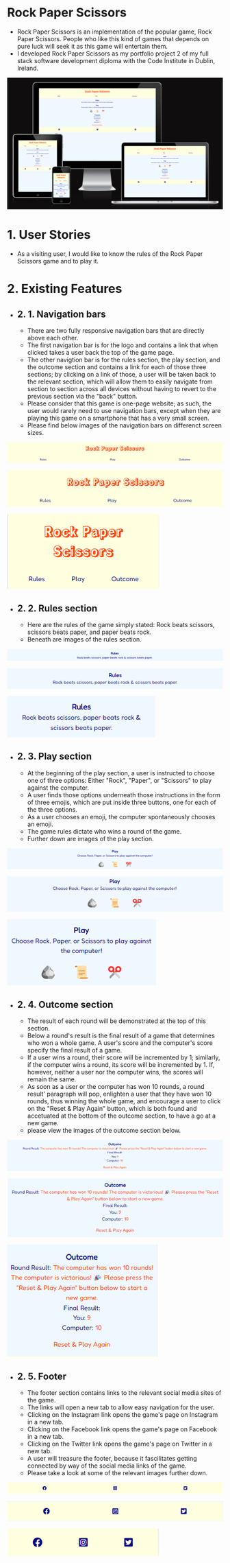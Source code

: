 # Rock Paper Scissors

- Rock Paper Scissors is an implementation of the popular game, Rock Paper Scissors. People who like this kind of games that depends on pure luck will seek it as this game will entertain them.
- I developed Rock Paper Scissors as my portfolio project 2 of my full stack software development diploma with the Code Institute in Dublin, Ireland.

![An image that shows off my website across all different device sizes](assets/images/readme-fit-on-all-screens.png)

# 1. User Stories

- As a visiting user, I would like to know the rules of the Rock Paper Scissors game and to play it.

# 2. Existing Features

- ## 2. 1. Navigation bars

  - There are two fully responsive navigation bars that are directly above each other.
  - The first navigation bar is for the logo and contains a link that when clicked takes a user back the top of the game page.
  - The other navigtion bar is for the rules section, the play section, and the outcome section and contains a link for each of those three sections; by clicking on a link of those, a user will be taken back to the relevant section, which will allow them to easily navigate from section to section across all devices without having to revert to the previous section via the "back" button.
  - Please consider that this game is one-page website; as such, the user would rarely need to use navigation bars, except when they are playing this game on a smartphone that has a very small screen.
  - Please find below images of the navigation bars on differenct screen sizes.

![An image of the navigation bars on an ASUS VIVO laptop](assets/images/readme-navigation-bars-laptop.png)

![An image of the navigation bars on an iPad](assets/images/readme-navigation-bars-ipad.png)

![An image of the navigation bars on a Galaxy S8+ smartphone](assets/images/readme-navigation-bars-galaxy-s8+.png)

- ## 2. 2. Rules section

  - Here are the rules of the game simply stated: Rock beats scissors, scissors beats paper, and paper beats rock.
  - Beneath are images of the rules section.

![An image of the rules section on an ASUS VIVO laptop](assets/images/readme-rules-section-laptop.png)

![An image of the rules section on an iPad](assets/images/readme-rules-section-ipad.png)

![An image of the rules section on a Galaxy S8+ smartphone](assets/images/readme-rules-section-galaxy-s8+.png)

- ## 2. 3. Play section

  - At the beginning of the play section, a user is instructed to choose one of three options: Either "Rock", "Paper", or "Scissors" to play against the computer.
  - A user finds those options underneath those instructions in the form of three emojis, which are put inside three buttons, one for each of the three options.
  - As a user chooses an emoji, the computer spontaneously chooses an emoji.
  - The game rules dictate who wins a round of the game.
  - Further down are images of the play section.

![An image of the play section on an ASUS Vivo laptop](assets/images/readme-play-section-laptop.png)

![An image of the play section on an iPad](assets/images/readme-play-section-ipad.png)

![An image of the play section on a Galaxy S8+ smartphone](assets/images/readme-play-section-galaxy-s8+.png)

- ## 2. 4. Outcome section

  - The result of each round will be demonstrated at the top of this section.
  - Below a round's result is the final result of a game that determines who won a whole game. A user's score and the computer's score specify the final result of a game.
  - If a user wins a round, their score will be incremented by 1; similarly, if the computer wins a round, its score will be incremented by 1. If, however, neither a user nor the computer wins, the scores will remain the same.
  - As soon as a user or the computer has won 10 rounds, a round result' paragraph will pop, enlighten a user that they have won 10 rounds, thus winning the whole game, and encourage a user to click on the "Reset & Play Again" button, which is both found and accetuated at the bottom of the outcome section, to have a go at a new game.
  - please view the images of the outcome section below.

![An image of the outcome section on an Asus Vivo laptop](assets/images/readme-outcome-section-laptop.png)

![An image of the outcome section on an iPad](assets/images/readme-outcome-section-ipad.png)

![An image of the outcome section a Galaxy S8+ smartphone](assets/images/readme-outcome-section-galaxy-s8+.png)

- ## 2. 5. Footer

  - The footer section contains links to the relevant social media sites of the game.
  - The links will open a new tab to allow easy navigation for the user.
  - Clicking on the Instagram link opens the game's page on Instagram in a new tab.
  - Clicking on the Facebook link opens the game's page on Facebook in a new tab.
  - Clicking on the Twitter link opens the game's page on Twitter in a new tab.
  - A user will treasure the footer, because it fascilitates getting connected by way of the social media links of the game.
  - Please take a look at some of the relevant images further down.

![An image of the footer on an ASUS Vivo laptop](assets/images/readme-footer-laptop.png)

![An image of the footer on an iPad](assets/images/readme-footer-ipad.png)

![An image of the footer on a Galaxy S8+ smartphone](assets/images/readme-footer-galaxy-s8+.png)
